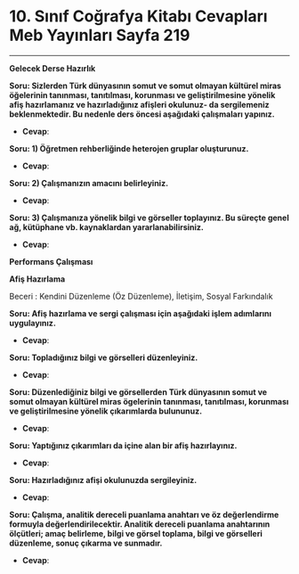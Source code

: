 # 10. Sınıf Coğrafya Kitabı Cevapları Meb Yayınları Sayfa 219

---

**Gelecek Derse Hazırlık**

**Soru: Sizlerden Türk dünyasının somut ve somut olmayan kültürel miras öğelerinin tanınması, tanıtılması, korunması ve geliştirilmesine yönelik afiş hazırlamanız ve hazırladığınız afişleri okulunuz- da sergilemeniz beklenmektedir. Bu nedenle ders öncesi aşağıdaki çalışmaları yapınız.**

-   **Cevap**:

**Soru: 1) Öğretmen rehberliğinde heterojen gruplar oluşturunuz.**

-   **Cevap**:

**Soru: 2) Çalışmanızın amacını belirleyiniz.**

-   **Cevap**:

**Soru: 3) Çalışmanıza yönelik bilgi ve görseller toplayınız. Bu süreçte genel ağ, kütüphane vb. kaynaklardan yararlanabilirsiniz.**

-   **Cevap**:

**Performans Çalışması**

**Afiş Hazırlama**

Beceri : Kendini Düzenleme (Öz Düzenleme), İletişim, Sosyal Farkındalık

**Soru: Afiş hazırlama ve sergi çalışması için aşağıdaki işlem adımlarını uygulayınız.**

-   **Cevap**:

**Soru: Topladığınız bilgi ve görselleri düzenleyiniz.**

-   **Cevap**:

**Soru: Düzenlediğiniz bilgi ve görsellerden Türk dünyasının somut ve somut olmayan kültürel miras ögelerinin tanınması, tanıtılması, korunması ve geliştirilmesine yönelik çıkarımlarda bulununuz.**

-   **Cevap**:

**Soru: Yaptığınız çıkarımları da içine alan bir afiş hazırlayınız.**

-   **Cevap**:

**Soru: Hazırladığınız afişi okulunuzda sergileyiniz.**

-   **Cevap**:

**Soru: Çalışma, analitik dereceli puanlama anahtarı ve öz değerlendirme formuyla değerlendirilecektir. Analitik dereceli puanlama anahtarının ölçütleri; amaç belirleme, bilgi ve görsel toplama, bilgi ve görselleri düzenleme, sonuç çıkarma ve sunmadır.**

-   **Cevap**: